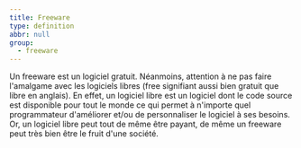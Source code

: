 ```yaml
---
title: Freeware
type: definition
abbr: null
group:
  - freeware
---
```

Un freeware est un logiciel gratuit. Néanmoins, attention à ne pas faire l'amalgame avec les logiciels libres (free signifiant aussi bien gratuit que libre en anglais). En effet, un logiciel libre est un logiciel dont le code source est disponible pour tout le monde ce qui permet à n'importe quel programmateur d'améliorer et/ou de personnaliser le logiciel à ses besoins. Or, un logiciel libre peut tout de même être payant, de même un freeware peut très bien être le fruit d'une société.
